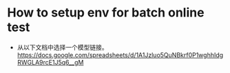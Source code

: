 # How to setup env for batch online test

- 从以下文档中选择一个模型链接。
https://docs.google.com/spreadsheets/d/1A1Jzluo5QuNBkrf0P1wghhIdgRWGLA9rcE1J5q6__gM
<!--stackedit_data:
eyJoaXN0b3J5IjpbMTczODgyODY3NF19
-->